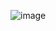![image](https://github.com/mynameisleesiwon/coding_text_javascript/assets/101630961/1c4e35da-d78b-40a5-92dd-d38e37f58672)

